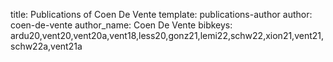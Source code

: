 title: Publications of Coen De Vente
template: publications-author
author: coen-de-vente
author_name: Coen De Vente
bibkeys: ardu20,vent20,vent20a,vent18,less20,gonz21,lemi22,schw22,xion21,vent21,schw22a,vent21a